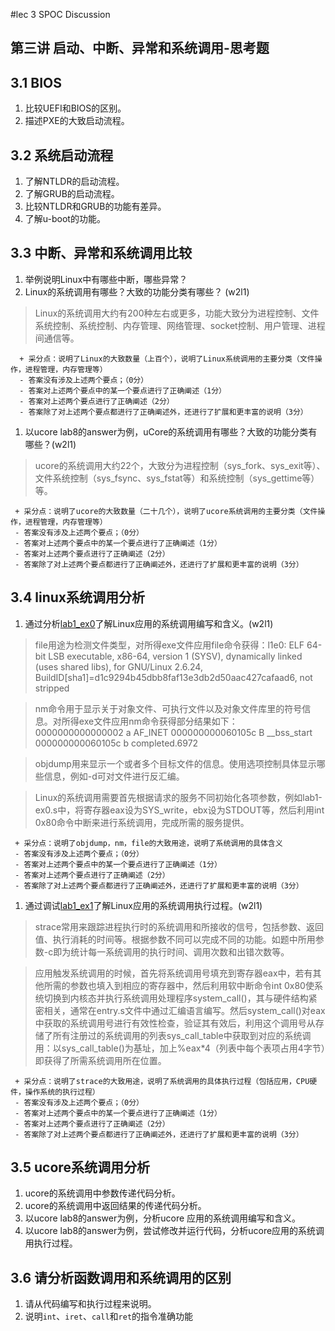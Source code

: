 #lec 3 SPOC Discussion

## 第三讲 启动、中断、异常和系统调用-思考题

## 3.1 BIOS
 1. 比较UEFI和BIOS的区别。
 1. 描述PXE的大致启动流程。

## 3.2 系统启动流程
 1. 了解NTLDR的启动流程。
 1. 了解GRUB的启动流程。
 1. 比较NTLDR和GRUB的功能有差异。
 1. 了解u-boot的功能。

## 3.3 中断、异常和系统调用比较
 1. 举例说明Linux中有哪些中断，哪些异常？
 1. Linux的系统调用有哪些？大致的功能分类有哪些？  (w2l1)

>  Linux的系统调用大约有200种左右或更多，功能大致分为进程控制、文件系统控制、系统控制、内存管理、网络管理、socket控制、用户管理、进程间通信等。

```
  + 采分点：说明了Linux的大致数量（上百个），说明了Linux系统调用的主要分类（文件操作，进程管理，内存管理等）
  - 答案没有涉及上述两个要点；（0分）
  - 答案对上述两个要点中的某一个要点进行了正确阐述（1分）
  - 答案对上述两个要点进行了正确阐述（2分）
  - 答案除了对上述两个要点都进行了正确阐述外，还进行了扩展和更丰富的说明（3分）
 ```
 
 1. 以ucore lab8的answer为例，uCore的系统调用有哪些？大致的功能分类有哪些？(w2l1)

>  ucore的系统调用大约22个，大致分为进程控制（sys_fork、sys_exit等）、文件系统控制（sys_fsync、sys_fstat等）和系统控制（sys_gettime等）等。
 
 ```
  + 采分点：说明了ucore的大致数量（二十几个），说明了ucore系统调用的主要分类（文件操作，进程管理，内存管理等）
  - 答案没有涉及上述两个要点；（0分）
  - 答案对上述两个要点中的某一个要点进行了正确阐述（1分）
  - 答案对上述两个要点进行了正确阐述（2分）
  - 答案除了对上述两个要点都进行了正确阐述外，还进行了扩展和更丰富的说明（3分）
 ```
 
## 3.4 linux系统调用分析
 1. 通过分析[lab1_ex0](https://github.com/chyyuu/ucore_lab/blob/master/related_info/lab1/lab1-ex0.md)了解Linux应用的系统调用编写和含义。(w2l1)

>  file用途为检测文件类型，对所得exe文件应用file命令获得：l1e0: ELF 64-bit LSB  executable, x86-64, version 1 (SYSV), dynamically linked (uses shared libs), for GNU/Linux 2.6.24, BuildID[sha1]=d1c9294b45dbb8faf13e3db2d50aac427cafaad6, not stripped

>  nm命令用于显示关于对象文件、可执行文件以及对象文件库里的符号信息。对所得exe文件应用nm命令获得部分结果如下：
>  0000000000000002 a AF_INET
>  000000000060105c B __bss_start
>  000000000060105c b completed.6972

>  objdump用来显示一个或者多个目标文件的信息。使用选项控制具体显示哪些信息，例如-d可对文件进行反汇编。

>  Linux的系统调用需要首先根据请求的服务不同初始化各项参数，例如lab1-ex0.s中，将寄存器eax设为SYS_write，ebx设为STDOUT等，然后利用int 0x80命令中断来进行系统调用，完成所需的服务提供。

 ```
  + 采分点：说明了objdump，nm，file的大致用途，说明了系统调用的具体含义
  - 答案没有涉及上述两个要点；（0分）
  - 答案对上述两个要点中的某一个要点进行了正确阐述（1分）
  - 答案对上述两个要点进行了正确阐述（2分）
  - 答案除了对上述两个要点都进行了正确阐述外，还进行了扩展和更丰富的说明（3分）
 
 ```
 
 1. 通过调试[lab1_ex1](https://github.com/chyyuu/ucore_lab/blob/master/related_info/lab1/lab1-ex1.md)了解Linux应用的系统调用执行过程。(w2l1)

>  strace常用来跟踪进程执行时的系统调用和所接收的信号，包括参数、返回值、执行消耗的时间等。根据参数不同可以完成不同的功能。如题中所用参数-c即为统计每一系统调用的执行时间、调用次数和出错次数等。

>  应用触发系统调用的时候，首先将系统调用号填充到寄存器eax中，若有其他所需的参数也填入到相应的寄存器中，然后利用软中断命令int 0x80使系统切换到内核态并执行系统调用处理程序system_call()，其与硬件结构紧密相关，通常在entry.s文件中通过汇编语言编写。然后system_call()对eax中获取的系统调用号进行有效性检查，验证其有效后，利用这个调用号从存储了所有注册过的系统调用的列表sys_call_table中获取到对应的系统调用：以sys_call_table()为基址，加上%eax*4（列表中每个表项占用4字节）即获得了所需系统调用所在位置。

 ```
  + 采分点：说明了strace的大致用途，说明了系统调用的具体执行过程（包括应用，CPU硬件，操作系统的执行过程）
  - 答案没有涉及上述两个要点；（0分）
  - 答案对上述两个要点中的某一个要点进行了正确阐述（1分）
  - 答案对上述两个要点进行了正确阐述（2分）
  - 答案除了对上述两个要点都进行了正确阐述外，还进行了扩展和更丰富的说明（3分）
 ```
 
## 3.5 ucore系统调用分析
 1. ucore的系统调用中参数传递代码分析。
 1. ucore的系统调用中返回结果的传递代码分析。
 1. 以ucore lab8的answer为例，分析ucore 应用的系统调用编写和含义。
 1. 以ucore lab8的answer为例，尝试修改并运行代码，分析ucore应用的系统调用执行过程。
 
## 3.6 请分析函数调用和系统调用的区别
 1. 请从代码编写和执行过程来说明。
 1. 说明`int`、`iret`、`call`和`ret`的指令准确功能
 
